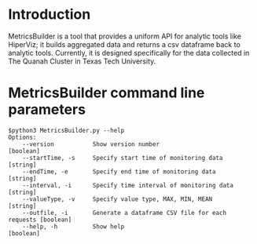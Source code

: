 # Introduction
MetricsBuilder is a tool that provides a uniform API for analytic tools like HiperViz; it builds aggregated data and returns a csv dataframe back to analytic tools. 
Currently, it is designed specifically for the data collected in The Quanah Cluster in Texas Tech University.
# MetricsBuilder command line parameters
```
$python3 MetricsBuilder.py --help
Options:
    --version           Show version number                             [boolean]
    --startTime, -s     Specify start time of monitoring data           [string]
    --endTime, -e       Specify end time of monitoring data             [string]
    --interval, -i      Specify time interval of monitoring data        [string]
    --valueType, -v     Specify value type, MAX, MIN, MEAN              [string]
    --outfile, -i       Generate a dataframe CSV file for each requests [boolean]
    --help, -h          Show help                                       [boolean]
```